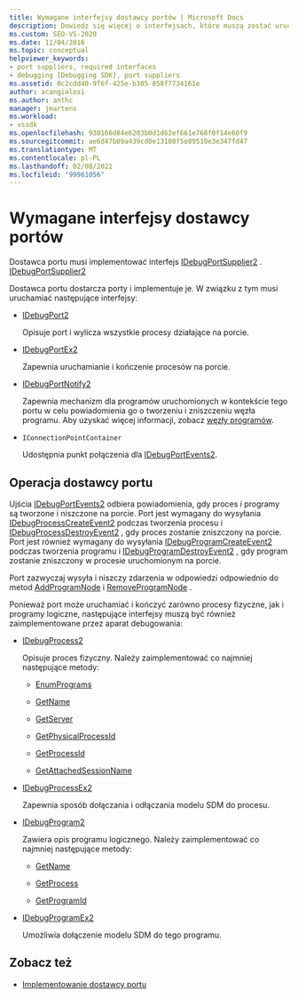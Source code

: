 ```yaml
---
title: Wymagane interfejsy dostawcy portów | Microsoft Docs
description: Dowiedz się więcej o interfejsach, które muszą zostać uruchomione przez dostawcę portów. Dostawca portu dostarcza porty i implementuje je.
ms.custom: SEO-VS-2020
ms.date: 11/04/2016
ms.topic: conceptual
helpviewer_keywords:
- port suppliers, required interfaces
- debugging [Debugging SDK], port suppliers
ms.assetid: 0c2cdd40-9f6f-425e-b305-858f7734161e
author: acangialosi
ms.author: anthc
manager: jmartens
ms.workload:
- vssdk
ms.openlocfilehash: 930166d84e6203b0d1d62ef661e768f0f14e60f9
ms.sourcegitcommit: ae6d47b09a439cd0e13180f5e89510e3e347fd47
ms.translationtype: MT
ms.contentlocale: pl-PL
ms.lasthandoff: 02/08/2021
ms.locfileid: "99961056"
---
```

# <a name="required-port-supplier-interfaces"></a>Wymagane interfejsy dostawcy portów
Dostawca portu musi implementować interfejs [IDebugPortSupplier2](../../extensibility/debugger/reference/idebugportsupplier2.md) . [IDebugPortSupplier2](../../extensibility/debugger/reference/idebugportsupplier2.md)

 Dostawca portu dostarcza porty i implementuje je. W związku z tym musi uruchamiać następujące interfejsy:

- [IDebugPort2](../../extensibility/debugger/reference/idebugport2.md)

  Opisuje port i wylicza wszystkie procesy działające na porcie.

- [IDebugPortEx2](../../extensibility/debugger/reference/idebugportex2.md)

  Zapewnia uruchamianie i kończenie procesów na porcie.

- [IDebugPortNotify2](../../extensibility/debugger/reference/idebugportnotify2.md)

  Zapewnia mechanizm dla programów uruchomionych w kontekście tego portu w celu powiadomienia go o tworzeniu i zniszczeniu węzła programu. Aby uzyskać więcej informacji, zobacz [węzły programów](../../extensibility/debugger/program-nodes.md).

- `IConnectionPointContainer`

  Udostępnia punkt połączenia dla [IDebugPortEvents2](../../extensibility/debugger/reference/idebugportevents2.md).

## <a name="port-supplier-operation"></a>Operacja dostawcy portu
 Ujścia [IDebugPortEvents2](../../extensibility/debugger/reference/idebugportevents2.md) odbiera powiadomienia, gdy proces i programy są tworzone i niszczone na porcie. Port jest wymagany do wysyłania [IDebugProcessCreateEvent2](../../extensibility/debugger/reference/idebugprocesscreateevent2.md) podczas tworzenia procesu i [IDebugProcessDestroyEvent2](../../extensibility/debugger/reference/idebugprocessdestroyevent2.md) , gdy proces zostanie zniszczony na porcie. Port jest również wymagany do wysyłania [IDebugProgramCreateEvent2](../../extensibility/debugger/reference/idebugprogramcreateevent2.md) podczas tworzenia programu i [IDebugProgramDestroyEvent2](../../extensibility/debugger/reference/idebugprogramdestroyevent2.md) , gdy program zostanie zniszczony w procesie uruchomionym na porcie.

 Port zazwyczaj wysyła i niszczy zdarzenia w odpowiedzi odpowiednio do metod [AddProgramNode](../../extensibility/debugger/reference/idebugportnotify2-addprogramnode.md) i [RemoveProgramNode](../../extensibility/debugger/reference/idebugportnotify2-removeprogramnode.md) .

 Ponieważ port może uruchamiać i kończyć zarówno procesy fizyczne, jak i programy logiczne, następujące interfejsy muszą być również zaimplementowane przez aparat debugowania:

- [IDebugProcess2](../../extensibility/debugger/reference/idebugprocess2.md)

  Opisuje proces fizyczny. Należy zaimplementować co najmniej następujące metody:

  - [EnumPrograms](../../extensibility/debugger/reference/idebugprocess2-enumprograms.md)

  - [GetName](../../extensibility/debugger/reference/idebugprocess2-getname.md)

  - [GetServer](../../extensibility/debugger/reference/idebugprocess2-getserver.md)

  - [GetPhysicalProcessId](../../extensibility/debugger/reference/idebugprocess2-getphysicalprocessid.md)

  - [GetProcessId](../../extensibility/debugger/reference/idebugprocess2-getprocessid.md)

  - [GetAttachedSessionName](../../extensibility/debugger/reference/idebugprocess2-getattachedsessionname.md)

- [IDebugProcessEx2](../../extensibility/debugger/reference/idebugprocessex2.md)

  Zapewnia sposób dołączania i odłączania modelu SDM do procesu.

- [IDebugProgram2](../../extensibility/debugger/reference/idebugprogram2.md)

  Zawiera opis programu logicznego. Należy zaimplementować co najmniej następujące metody:

  - [GetName](../../extensibility/debugger/reference/idebugprogram2-getname.md)

  - [GetProcess](../../extensibility/debugger/reference/idebugprogram2-getprocess.md)

  - [GetProgramId](../../extensibility/debugger/reference/idebugprogram2-getprogramid.md)

- [IDebugProgramEx2](../../extensibility/debugger/reference/idebugprogramex2.md)

  Umożliwia dołączenie modelu SDM do tego programu.

## <a name="see-also"></a>Zobacz też
- [Implementowanie dostawcy portu](../../extensibility/debugger/implementing-a-port-supplier.md)
